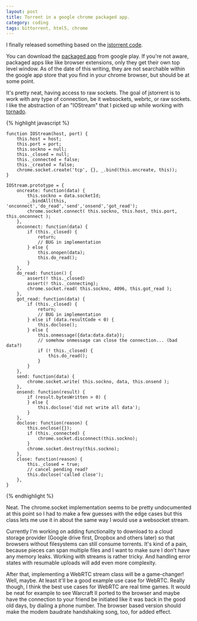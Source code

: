 ```yaml
---
layout: post
title: Torrent in a google chrome packaged app.
category: coding
tags: bittorrent, html5, chrome
---
```


I finally released something based on the <a href="https://github.com/kzahel/jstorrent">jstorrent code</a>. 

You can download the <a
href="https://chrome.google.com/webstore/detail/jstorrent/anhdpjpojoipgpmfanmedjghaligalgb">packaged app</a> from
google play. If you're not aware, packaged apps like like browser
extensions, only they get their own top level window. As of the date
of this writing, they are not searchable within the google app store
that you find in your chrome browser, but should be at some point.

It's pretty neat, having access to raw sockets. The goal of jstorrent is to work with any type of connection, be it websockets, webrtc, or raw sockets. I like the abstraction of an "IOStream" that I picked up while working with <a href="https://github.com/facebook/tornado">tornado</a>.

{% highlight javascript %}

    function IOStream(host, port) {
        this.host = host;
        this.port = port;
        this.sockno = null;
        this._closed = null;
        this._connected = false;
        this._created = false;
        chrome.socket.create('tcp', {}, _.bind(this.oncreate, this));
    }

    IOStream.prototype = {
        oncreate: function(data) {
            this.sockno = data.socketId;
            _.bindAll(this, 'onconnect','do_read','send','onsend','got_read');
            chrome.socket.connect( this.sockno, this.host, this.port, this.onconnect );
        },
        onconnect: function(data) {
            if (this._closed) {
                return;
                // BUG in implementation
            } else {
                this.onopen(data);
                this.do_read();
            }
        },
        do_read: function() {
            assert(! this._closed)
            assert(! this._connecting);
            chrome.socket.read( this.sockno, 4096, this.got_read );
        },
        got_read: function(data) {
            if (this._closed) {
                return;
                // BUG in implementation
            } else if (data.resultCode < 0) {
                this.doclose();
            } else {
                this.onmessage({data:data.data});
                // somehow onmessage can close the connection... (bad data?)
                if (! this._closed) {
                    this.do_read();
                }
            }
        },
        send: function(data) {
            chrome.socket.write( this.sockno, data, this.onsend );
        },
        onsend: function(result) {
            if (result.bytesWritten > 0) {
            } else {
                this.doclose('did not write all data');
            }
        },
        doclose: function(reason) {
            this.onclose({});
            if (this._connected) {
                chrome.socket.disconnect(this.sockno);
            }
            chrome.socket.destroy(this.sockno);
        },
        close: function(reason) {
            this._closed = true;
            // cancel pending read?
            this.doclose('called close');
        },
    }

{% endhighlight %}

Neat. The chrome.socket implementation seems to be pretty undocumented
at this point so I had to make a few guesses with the edge cases but
this class lets me use it in about the same way I would use a
websocket stream.

Currently I'm working on adding functionality to download to a cloud
storage provider (Google drive first, Dropbox and others later) so
that browsers without filesystems can still consume torrents. It's
kind of a pain, because pieces can span multiple files and I want to
make sure I don't have any memory leaks. Working with streams is
rather tricky. And handling error states with resumable uploads will
add even more complexity.

After that, implementing a WebRTC stream class will be a game-changer!
Well, maybe. At least it'll be a good example use case for
WebRTC. Really though, I think the best use cases for WebRTC are real
time games. It would be neat for example to see Warcraft II ported to
the browser and maybe have the connection to your friend be initiated
like it was back in the good old days, by dialing a phone number. The
browser based version should make the modem baudrate handshaking song,
too, for added effect.